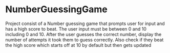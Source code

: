 # NumberGuessingGame
Project consist of a Number guessing game that prompts user for input and has a high score to beat. The user input must be between 0 and 10 including 0 and 10. After the user guesses the correct number, display the number of attempts it took them to guess correctly. Also check if they beat the high score which starts off at 10 by default but then gets updated
